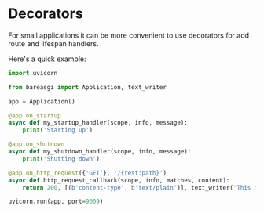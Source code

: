 # Decorators

For small applications it can be more convenient to use decorators for
add route and lifespan handlers.

Here's a quick example:

```python
import uvicorn

from bareasgi import Application, text_writer

app = Application()

@app.on_startup
async def my_startup_handler(scope, info, message):
    print('Starting up')

@app.on_shutdown
async def my_shutdown_handler(scope, info, message):
    print('Shutting down')

@app.on_http_request({'GET'}, '/{rest:path}')
async def http_request_callback(scope, info, matches, content):
    return 200, [(b'content-type', b'text/plain')], text_writer('This is not a test')

uvicorn.run(app, port=9009)
```

